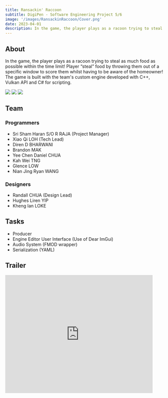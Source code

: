 ```yaml
---
title: Ransackin' Raccoon
subtitle: DigiPen - Software Engineering Project 5/6
image: '/images/RansackinRaccoon/Cover.png'
date: 2023-04-01
description: In the game, the player plays as a racoon trying to steal as much food as possible within the time limit! 
---
```


## About
In the game, the player plays as a racoon trying to steal as much food as possible within the time limit!
Player “steal” food by throwing them out of a specific window to score them whilst having to be aware of the homeowner! The game is built with the team's custom engine developed with C++, Vulkan API and C# for scripting.

<div class="gallery-box">
  <div class="gallery">
    <img src="/images/MetalDawn/RansackinRaccoon00.png" loading="lazy">
    <img src="/images/MetalDawn/RansackinRaccoon01.png" loading="lazy">
    <img src="/images/MetalDawn/RansackinRaccoon02.png" loading="lazy">
  </div>
</div>

## Team

### Programmers
- Sri Sham Haran S/O R RAJA (Project Manager)
- Xiao Qi LOH (Tech Lead)
- Diren D BHARWANI
- Brandon MAK
- Yee Chen Daniel CHUA
- Kah Wei TNG
- Glence LOW
- Nian Jing Ryan WANG

### Designers
- Randall CHUA (Design Lead)
- Hughes Liren YIP
- Kheng Ian LOKE

## Tasks
* Producer
* Engine Editor User Interface (Use of Dear ImGui)
* Audio System (FMOD wrapper)
* Serialization (YAML)

## Trailer
<p><iframe width="470" height="376" loading="lazy" src="https://www.youtube.com/embed/dKvhqMxf_nc" title="YouTube video player" frameborder="0" allow="accelerometer; autoplay; clipboard-write; encrypted-media; gyroscope; picture-in-picture" allowfullscreen></iframe></p>
